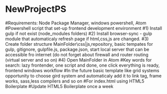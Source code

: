 # NewProjectPS
#Requirements: Node Package Manager, windows powershell, Atom
#Powershell script that set-up frontend development environment
#1) Install gulp if not exist (node_modules folders)
#2) Install browser-sync - gulp module that automaticaly refresh page if html,css,js are changed.
#3) Create folder structure MainFolder\css|js,repository, basic tempates for gulp, gitignore, gulpfile.js, package.json, start local server that can be accessible fro internet (do not forget about firewall and router routing (virtual server and so on)
#4) Open MainFolder in Atom
#Key words for search: 
lazy frontender, one script and done, one click everything is ready, frontend windows workflow
#In the future basic template like grid systems opportunity to choose gird system and automaticaly add it to link tag, frame works, sass,less compilers and so on
#For index.html using HTML5 Boilerplate
#Update HTML5 Boilerplate once a week
#
